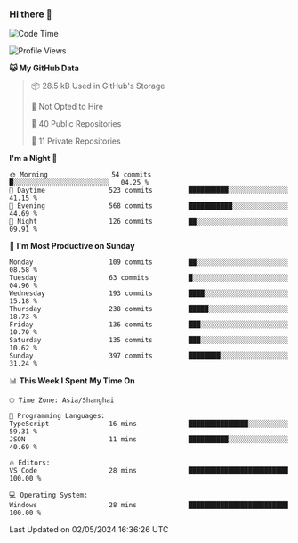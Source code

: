 ### Hi there 👋

<!--
**robinWongM/robinWongM** is a ✨ _special_ ✨ repository because its `README.md` (this file) appears on your GitHub profile.

Here are some ideas to get you started:

- 🔭 I’m currently working on ...
- 🌱 I’m currently learning ...
- 👯 I’m looking to collaborate on ...
- 🤔 I’m looking for help with ...
- 💬 Ask me about ...
- 📫 How to reach me: ...
- 😄 Pronouns: ...
- ⚡ Fun fact: ...
-->

<!--START_SECTION:waka-->
![Code Time](http://img.shields.io/badge/Code%20Time-203%20hrs%2014%20mins-blue)

![Profile Views](http://img.shields.io/badge/Profile%20Views-0-blue)

**🐱 My GitHub Data** 

> 📦 28.5 kB Used in GitHub's Storage 
 > 
> 🚫 Not Opted to Hire
 > 
> 📜 40 Public Repositories 
 > 
> 🔑 11 Private Repositories 
 > 
**I'm a Night 🦉** 

```text
🌞 Morning                54 commits          █░░░░░░░░░░░░░░░░░░░░░░░░   04.25 % 
🌆 Daytime                523 commits         ██████████░░░░░░░░░░░░░░░   41.15 % 
🌃 Evening                568 commits         ███████████░░░░░░░░░░░░░░   44.69 % 
🌙 Night                  126 commits         ██░░░░░░░░░░░░░░░░░░░░░░░   09.91 % 
```
📅 **I'm Most Productive on Sunday** 

```text
Monday                   109 commits         ██░░░░░░░░░░░░░░░░░░░░░░░   08.58 % 
Tuesday                  63 commits          █░░░░░░░░░░░░░░░░░░░░░░░░   04.96 % 
Wednesday                193 commits         ████░░░░░░░░░░░░░░░░░░░░░   15.18 % 
Thursday                 238 commits         █████░░░░░░░░░░░░░░░░░░░░   18.73 % 
Friday                   136 commits         ███░░░░░░░░░░░░░░░░░░░░░░   10.70 % 
Saturday                 135 commits         ███░░░░░░░░░░░░░░░░░░░░░░   10.62 % 
Sunday                   397 commits         ████████░░░░░░░░░░░░░░░░░   31.24 % 
```


📊 **This Week I Spent My Time On** 

```text
🕑︎ Time Zone: Asia/Shanghai

💬 Programming Languages: 
TypeScript               16 mins             ███████████████░░░░░░░░░░   59.31 % 
JSON                     11 mins             ██████████░░░░░░░░░░░░░░░   40.69 % 

🔥 Editors: 
VS Code                  28 mins             █████████████████████████   100.00 % 

💻 Operating System: 
Windows                  28 mins             █████████████████████████   100.00 % 
```


 Last Updated on 02/05/2024 16:36:26 UTC
<!--END_SECTION:waka-->
